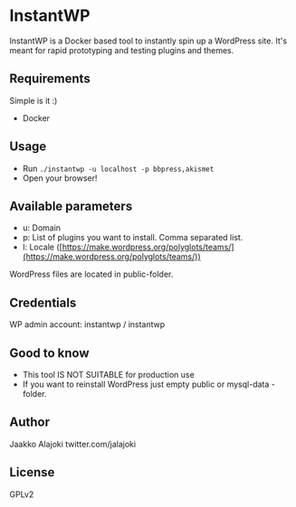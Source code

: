 InstantWP
=========

InstantWP is a Docker based tool to instantly spin up a WordPress site. It's meant for rapid prototyping and testing plugins and themes.

Requirements
------------

Simple is it :)

* Docker

Usage
-----

* Run `./instantwp -u localhost -p bbpress,akismet`
* Open your browser!

Available parameters
-----

* u: Domain
* p: List of plugins you want to install. Comma separated list.
* l: Locale ([https://make.wordpress.org/polyglots/teams/](https://make.wordpress.org/polyglots/teams/))

WordPress files are located in public-folder.

Credentials
------------

WP admin account: instantwp / instantwp

Good to know
------------

* This tool IS NOT SUITABLE for production use
* If you want to reinstall WordPress just empty public or mysql-data -folder.

Author
------

Jaakko Alajoki
twitter.com/jalajoki

License
-------

GPLv2
